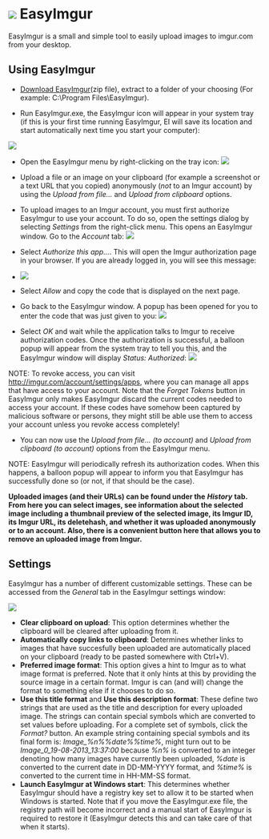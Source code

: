 ![](http://i.imgur.com/ZbNpyDX.png) EasyImgur
=========

EasyImgur is a small and simple tool to easily upload images to imgur.com from your desktop.


Using EasyImgur
---

- [Download EasyImgur](https://github.com/Rycul/EasyImgur/releases)(zip file), extract to a folder of your choosing (For example: C:\Program Files\EasyImgur\).

- Run EasyImgur.exe, the EasyImgur icon will appear in your system tray (if this is your first time running EasyImgur, EI will save its location and start automatically next time you start your computer):

![](http://i.imgur.com/3UL7hBe.png)

- Open the EasyImgur menu by right-clicking on the tray icon:
![](http://i.imgur.com/vmGPAlO.png)

- Upload a file or an image on your clipboard (for example a screenshot or a text URL that you copied) anonymously (*not* to an Imgur account) by using the *Upload from file...* and *Upload from clipboard* options.

- To upload images to an Imgur account, you must first authorize EasyImgur to use your account. To do so, open the settings dialog by selecting *Settings* from the right-click menu. This opens an EasyImgur window. Go to the *Account* tab:
![](http://i.imgur.com/i34VILO.png)

- Select *Authorize this app...*. This will open the Imgur authorization page in your browser. If you are already logged in, you will see this message:
- ![](http://i.imgur.com/zdcWcp0.png)

- Select *Allow* and copy the code that is displayed on the next page.

- Go back to the EasyImgur window. A popup has been opened for you to enter the code that was just given to you:
![](http://i.imgur.com/wdxlEPC.png)

- Select *OK* and wait while the application talks to Imgur to receive authorization codes. Once the authorization is successful, a balloon popup will appear from the system tray to tell you this, and the EasyImgur window will display *Status: Authorized*:
![](http://i.imgur.com/U11116k.png)

NOTE: To revoke access, you can visit http://imgur.com/account/settings/apps, where you can manage all apps that have access to your account. Note that the *Forget Tokens* button in EasyImgur only makes EasyImgur discard the current codes needed to access your account. If these codes have somehow been captured by malicious software or persons, they might still be able use them to access your account unless you revoke access completely!

- You can now use the *Upload from file... (to account)* and *Upload from clipboard (to account)* options from the EasyImgur menu.

NOTE: EasyImgur will periodically refresh its authorization codes. When this happens, a balloon popup will appear to inform you that EasyImgur has successfully done so (or not, if that should be the case).

**Uploaded images (and their URLs) can be found under the** ***History*** **tab. From here you can select images, see information about the selected image including a thumbnail preview of the selected image, its Imgur ID, its Imgur URL, its deletehash, and whether it was uploaded anonymously or to an account. Also, there is a convenient button here that allows you to remove an uploaded image from Imgur.**

Settings
---

EasyImgur has a number of different customizable settings. These can be accessed from the *General* tab in the EasyImgur settings window:

![](http://i.imgur.com/xiQLbFD.png)

- **Clear clipboard on upload**: This option determines whether the clipboard will be cleared after uploading from it.
- **Automatically copy links to clipboard**: Determines whether links to images that have succesfully been uploaded are automatically placed on your clipboard (ready to be pasted somewhere with Ctrl+V).
- **Preferred image format**: This option gives a hint to Imgur as to what image format is preferred. Note that it only hints at this by providing the source image in a certain format. Imgur is can (and will) change the format to something else if it chooses to do so.
- **Use this title format** and **Use this description format**: These define two strings that are used as the title and description for every uploaded image. The strings can contain special symbols which are converted to set values before uploading. For a complete set of symbols, click the *Format?* button. An example string containing special symbols and its final form is: *Image_%n%_%date%_%time%*, might turn out to be *Image_0_19-08-2013_13:37:00* because *%n%* is converted to an integer denoting how many images have currently been uploaded, *%date* is converted to the current date in DD-MM-YYYY format, and *%time%* is converted to the current time in HH-MM-SS format.
- **Launch EasyImgur at Windows start**: This determines whether EasyImgur should have a registry key set to allow it to be started when Windows is started. Note that if you move the EasyImgur.exe file, the registry path will become incorrect and a manual start of EasyImgur is required to restore it (EasyImgur detects this and can take care of that when it starts).
